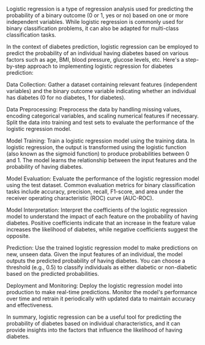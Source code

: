 Logistic regression is a type of regression analysis used for predicting the probability of a binary outcome (0 or 1, yes or no) based on one or more independent variables. While logistic regression is commonly used for binary classification problems, it can also be adapted for multi-class classification tasks.

In the context of diabetes prediction, logistic regression can be employed to predict the probability of an individual having diabetes based on various factors such as age, BMI, blood pressure, glucose levels, etc. Here's a step-by-step approach to implementing logistic regression for diabetes prediction:

Data Collection: Gather a dataset containing relevant features (independent variables) and the binary outcome variable indicating whether an individual has diabetes (0 for no diabetes, 1 for diabetes).

Data Preprocessing: Preprocess the data by handling missing values, encoding categorical variables, and scaling numerical features if necessary. Split the data into training and test sets to evaluate the performance of the logistic regression model.

Model Training: Train a logistic regression model using the training data. In logistic regression, the output is transformed using the logistic function (also known as the sigmoid function) to produce probabilities between 0 and 1. The model learns the relationship between the input features and the probability of having diabetes.

Model Evaluation: Evaluate the performance of the logistic regression model using the test dataset. Common evaluation metrics for binary classification tasks include accuracy, precision, recall, F1-score, and area under the receiver operating characteristic (ROC) curve (AUC-ROC).

Model Interpretation: Interpret the coefficients of the logistic regression model to understand the impact of each feature on the probability of having diabetes. Positive coefficients indicate that an increase in the feature value increases the likelihood of diabetes, while negative coefficients suggest the opposite.

Prediction: Use the trained logistic regression model to make predictions on new, unseen data. Given the input features of an individual, the model outputs the predicted probability of having diabetes. You can choose a threshold (e.g., 0.5) to classify individuals as either diabetic or non-diabetic based on the predicted probabilities.

Deployment and Monitoring: Deploy the logistic regression model into production to make real-time predictions. Monitor the model's performance over time and retrain it periodically with updated data to maintain accuracy and effectiveness.

In summary, logistic regression can be a useful tool for predicting the probability of diabetes based on individual characteristics, and it can provide insights into the factors that influence the likelihood of having diabetes.
